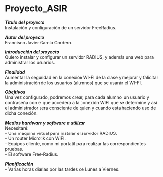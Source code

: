 # Proyecto_ASIR

***Titulo del proyecto***<br>
    Instalación y configuración de un servidor FreeRadius.<br>

***Autor del proyecto***<br> 
    Francisco Javier García Cordero.<br>

***Introducción del proyecto***<br>
    Quiero instalar y configurar un servidor RADIUS, y además una web para administrar los usuarios.<br>

***Finalidad***<br>
    Aumentar la seguridad en la conexión WI-FI de la clase y mejorar y falicitar la administración de los usuarios (alumnos) que se usarán el WI-FI.<br>

***Obejtivos***<br>
    Una vez configurado, podremos crear, para cada alumno, un usuario y contraseña con el que accedera a la conexión WIFI que se determine y asi el administrador sera consciente de quien y cuando esta haciendo uso de dicha conexión.<br>

***Medios hardware y software a utilizar***<br>
    Necesitaré:<br>
    - Una maquina virtual para instalar el servidor RADIUS.<br>
    - Un router Microtik con WIFI.<br>
    - Equipos cliente, como mi portatil para realizar las correspondientes pruebas.<br>
    - El software Free-Radius.<br>

***Planificación***<br>
    - Varias horas diarias por las tardes de Lunes a Viernes.